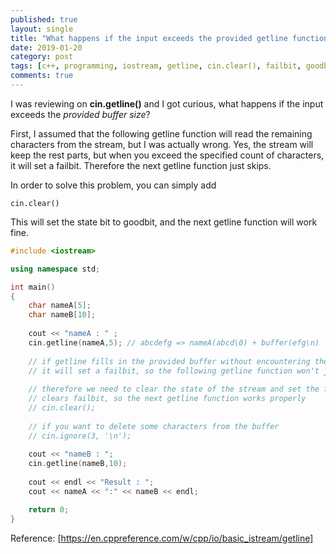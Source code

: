 ```yaml
---
published: true
layout: single
title: "What happens if the input exceeds the provided getline function's buffer size?"
date: 2019-01-20
category: post
tags: [c++, programming, iostream, getline, cin.clear(), failbit, goodbit]
comments: true
---
```



I was reviewing on **cin.getline()** and I got curious, what happens if the input exceeds the *provided buffer size*?

First, I assumed that the following getline function will read the remaining characters from the stream, but I was actually wrong. Yes, the stream will keep the rest parts, but when you exceed the specified count of characters, it will set a failbit. Therefore the next getline function just skips.

In order to solve this problem, you can simply add
```
cin.clear()
```

This will set the state bit to goodbit, and the next getline function will work fine.

```cpp
#include <iostream>

using namespace std;

int main()
{
    char nameA[5];
    char nameB[10];
    
    cout << "nameA : " ;
    cin.getline(nameA,5); // abcdefg => nameA(abcd\0) + buffer(efg\n)
    
    // if getline fills in the provided buffer without encountering the delimiter('\n')
    // it will set a failbit, so the following getline function won't just work.
    
    // therefore we need to clear the state of the stream and set the flag back to "goodbit"
    // clears failbit, so the next getline function works properly
    // cin.clear(); 
    
    // if you want to delete some characters from the buffer
    // cin.ignore(3, '\n');
    
    cout << "nameB : ";
    cin.getline(nameB,10);
    
    cout << endl << "Result : ";
    cout << nameA << ":" << nameB << endl;

    return 0;
}
```


Reference:
[https://en.cppreference.com/w/cpp/io/basic_istream/getline]